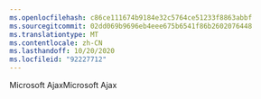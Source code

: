 ```yaml
---
ms.openlocfilehash: c86ce111674b9184e32c5764ce51233f8863abbf
ms.sourcegitcommit: 02dd069b9696eb4eee675b6541f86b2602076448
ms.translationtype: MT
ms.contentlocale: zh-CN
ms.lasthandoff: 10/20/2020
ms.locfileid: "92227712"
---
```

<span data-ttu-id="590da-101">Microsoft Ajax</span><span class="sxs-lookup"><span data-stu-id="590da-101">Microsoft Ajax</span></span>